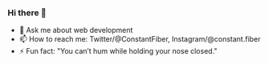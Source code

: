 ### Hi there 👋

- 💬 Ask me about web development
- 📫 How to reach me: Twitter/@ConstantFiber, Instagram/@constant.fiber
- ⚡ Fun fact: "You can’t hum while holding your nose closed."

<!--
**FiresideCode/FiresideCode** is a ✨ _special_ ✨ repository because its `README.md` (this file) appears on your GitHub profile.

Here are some ideas to get you started:

- 🔭 I’m currently working on ...
- 🌱 I’m currently learning ...
- 👯 I’m looking to collaborate on ...
- 🤔 I’m looking for help with ...
- 💬 Ask me about ...
- 📫 How to reach me: ...
- 😄 Pronouns: ...
- ⚡ Fun fact: ...
-->
